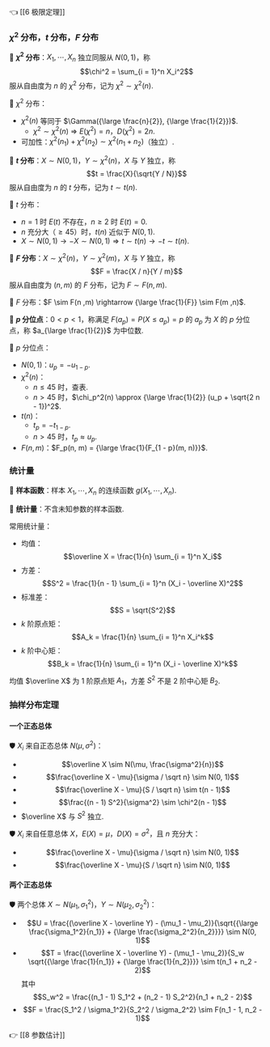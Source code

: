 👈 [[6 极限定理]]

### $\chi^2$ 分布，$t$ 分布，$F$ 分布

💎 **$\chi^2$ 分布**：$X_1, \cdots, X_n$ 独立同服从 $N(0, 1)$，称 $$\chi^2 = \sum_{i = 1}^n X_i^2$$ 服从自由度为 $n$ 的 $\chi^2$ 分布，记为 $\chi^2 \sim \chi^2(n)$.

🔔 $\chi^2$ 分布：

- $\chi^2(n)$ 等同于 $\Gamma({\large \frac{n}{2}}, {\large \frac{1}{2}})$.
	- $\chi^2 \sim \chi^2(n)$ $\Rightarrow$ $E(\chi^2) = n$，$D(\chi^2) = 2 n$.
- 可加性：$\chi^2(n_1) + \chi^2(n_2) \sim \chi^2(n_1 + n_2)$（独立）.

💎 **$t$ 分布**：$X \sim N(0, 1)$，$Y \sim \chi^2(n)$，$X$ 与 $Y$ 独立，称 $$t = \frac{X}{\sqrt{Y / N}}$$ 服从自由度为 $n$ 的 $t$ 分布，记为 $t \sim t(n)$.

🔔 $t$ 分布：

- $n = 1$ 时 $E(t)$ 不存在，$n \geqslant 2$ 时 $E(t) = 0$.
- $n$ 充分大（$\geqslant 45$）时，$t(n)$ 近似于 $N(0, 1)$.
- $X \sim N(0, 1) \rightarrow -X \sim N(0, 1) \Rightarrow t \sim t(n) \rightarrow -t \sim t(n)$.

💎 **$F$ 分布**：$X \sim \chi^2(n)$，$Y \sim \chi^2(m)$，$X$ 与 $Y$ 独立，称 $$F = \frac{X / n}{Y / m}$$ 服从自由度为 $(n, m)$ 的 $F$ 分布，记为 $F \sim F(n, m)$.

🔔 $F$ 分布：$F \sim F(n ,m) \rightarrow {\large \frac{1}{F}} \sim F(m ,n)$.

💎 **$p$ 分位点**：$0 < p < 1$，称满足 $F(a_p) = P(X \leqslant a_p) = p$ 的 $a_p$ 为 $X$ 的 $p$ 分位点，称 $a_{\large \frac{1}{2}}$ 为中位数.

📍 $p$ 分位点：

- $N(0, 1)$：$u_p = -u_{1 - p}$.
- $\chi^2(n)$：
	- $n \leqslant 45$ 时，查表.
	- $n > 45$ 时，$\chi_p^2(n) \approx {\large \frac{1}{2}} (u_p + \sqrt{2 n - 1})^2$.
- $t(n)$：
	- $t_p = -t_{1 - p}$.
	- $n > 45$ 时，$t_p \approx u_p$.
- $F(n, m)$：$F_p(n, m) = {\large \frac{1}{F_{1 - p}(m, n)}}$.

### 统计量

💎 **样本函数**：样本 $X_1, \cdots, X_n$ 的连续函数 $g(X_1, \cdots, X_n)$.

💎 **统计量**：不含未知参数的样本函数.

常用统计量：

- 均值：$$\overline X = \frac{1}{n} \sum_{i = 1}^n X_i$$
- 方差：$$S^2 = \frac{1}{n - 1} \sum_{i = 1}^n (X_i - \overline X)^2$$
- 标准差：$$S = \sqrt{S^2}$$
- $k$ 阶原点矩：$$A_k = \frac{1}{n} \sum_{i = 1}^n X_i^k$$
- $k$ 阶中心矩：$$B_k = \frac{1}{n} \sum_{i = 1}^n (X_i - \overline X)^k$$

均值 $\overline X$ 为 1 阶原点矩 $A_1$，方差 $S^2$ 不是 2 阶中心矩 $B_2$.

### 抽样分布定理

#### 一个正态总体

🛡 $X_i$ 来自正态总体 $N(\mu, \sigma^2)$：

- $$\overline X \sim N(\mu, \frac{\sigma^2}{n})$$
- $$\frac{\overline X - \mu}{\sigma / \sqrt n} \sim N(0, 1)$$
- $$\frac{\overline X - \mu}{S / \sqrt n} \sim t(n - 1)$$
- $$\frac{(n - 1) S^2}{\sigma^2} \sim \chi^2(n - 1)$$
- $\overline X$ 与 $S^2$ 独立.


🛡 $X_i$ 来自任意总体 $X$，$E(X) = \mu$，$D(X) = \sigma^2$，且 $n$ 充分大：

- $$\frac{\overline X - \mu}{\sigma / \sqrt n} \sim N(0, 1)$$
- $$\frac{\overline X - \mu}{S / \sqrt n} \sim N(0, 1)$$

#### 两个正态总体

🛡 两个总体 $X \sim N(\mu_1, \sigma_1^2)$，$Y \sim N(\mu_2, \sigma_2^2)$：

- $$U = \frac{(\overline X - \overline Y) - (\mu_1 - \mu_2)}{\sqrt{{\large \frac{\sigma_1^2}{n_1}} + {\large \frac{\sigma_2^2}{n_2}}}} \sim N(0, 1)$$
- $$T = \frac{(\overline X - \overline Y) - (\mu_1 - \mu_2)}{S_w \sqrt{{\large \frac{1}{n_1}} + {\large \frac{1}{n_2}}}} \sim t(n_1 + n_2 - 2)$$ 其中 $$S_w^2 = \frac{(n_1 - 1) S_1^2 + (n_2 - 1) S_2^2}{n_1 + n_2 - 2}$$
- $$F = \frac{S_1^2 / \sigma_1^2}{S_2^2 / \sigma_2^2} \sim F(n_1 - 1, n_2 - 1)$$

👉 [[8 参数估计]]